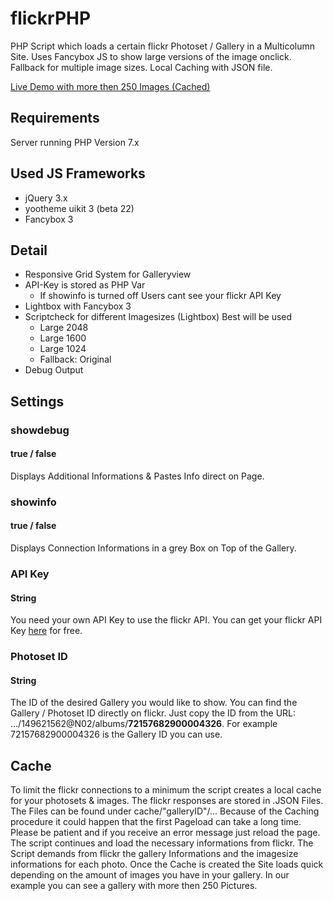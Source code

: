 # flickrPHP
PHP Script which loads a certain flickr Photoset / Gallery in a Multicolumn Site. Uses Fancybox JS to show large versions of the image onclick. Fallback for multiple image sizes. Local Caching with JSON file.

<a href="http://beta.nx-designs.ch/flickr/phpflickr/flickrPHP_large.php" target="_blank">Live Demo with more then 250 Images (Cached)</a>

## Requirements
Server running PHP Version 7.x

## Used JS Frameworks
- jQuery 3.x
- yootheme uikit 3 (beta 22)
- Fancybox 3

## Detail
- Responsive Grid System for Galleryview
- API-Key is stored as PHP Var
  - If showinfo is turned off Users cant see your flickr API Key
- Lightbox with Fancybox 3
- Scriptcheck for different Imagesizes (Lightbox) Best will be used
  - Large 2048
  - Large 1600
  - Large 1024
  - Fallback: Original
- Debug Output

## Settings
### showdebug
#### true / false
Displays Additional Informations & Pastes Info direct on Page.
### showinfo
#### true / false
Displays Connection Informations in a grey Box on Top of the Gallery.
### API Key
#### String
You need your own API Key to use the flickr API. You can get your flickr API Key <a href="" target="_blank">here</a> for free.
### Photoset ID
#### String
The ID of the desired Gallery you would like to show. You can find the Gallery / Photoset ID directly on flickr. Just copy the ID from the URL: .../149621562@N02/albums/<b>72157682900004326</b>. For example 72157682900004326 is the Gallery ID you can use.

## Cache
To limit the flickr connections to a minimum the script creates a local cache for your photosets & images. The flickr responses are stored in .JSON Files. The Files can be found under cache/"galleryID"/...
Because of the Caching procedure it could happen that the first Pageload can take a long time. Please be patient and if you receive an error message just reload the page. The script continues and load the necessary informations from flickr.
The Script demands from flickr the gallery Informations and the imagesize informations for each photo.
Once the Cache is created the Site loads quick depending on the amount of images you have in your gallery. In our example you can see a gallery with more then 250 Pictures.
  
